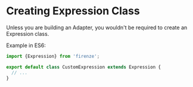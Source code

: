# Creating Expression Class

Unless you are building an Adapter, you wouldn't be required to create an Expression class.

Example in ES6:

```js
import {Expression} from 'firenze';

export default class CustomExpression extends Expression {
  // ...
}
```
